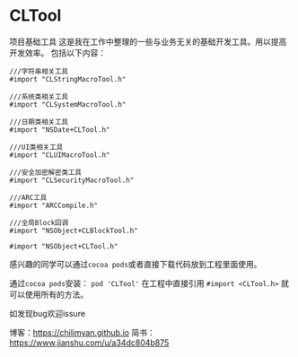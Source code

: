 # CLTool
项目基础工具
这是我在工作中整理的一些与业务无关的基础开发工具。用以提高开发效率。
包括以下内容：

```
///字符串相关工具
#import "CLStringMacroTool.h"

///系统类相关工具
#import "CLSystemMacroTool.h"

///日期类相关工具
#import "NSDate+CLTool.h"

///UI类相关工具
#import "CLUIMacroTool.h"

///安全加密解密类工具
#import "CLSecurityMacroTool.h"

///ARC工具
#import "ARCCompile.h"

///全局Block回调
#import "NSObject+CLBlockTool.h"

#import "NSObject+CLTool.h"

```
感兴趣的同学可以通过`cocoa pods`或者直接下载代码放到工程里面使用。

通过`cocoa pods`安装：
`pod 'CLTool'`
在工程中直接引用
`#import <CLTool.h>`
就可以使用所有的方法。

如发现bug欢迎issure

博客：https://chilimyan.github.io
简书：https://www.jianshu.com/u/a34dc804b875


